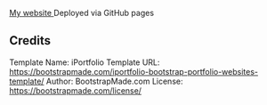 
[My website ](https://mmsaeed509.github.io/00xWolf/)
Deployed via GitHub pages


## Credits

Template Name: iPortfolio
Template URL: https://bootstrapmade.com/iportfolio-bootstrap-portfolio-websites-template/
Author: BootstrapMade.com
License: https://bootstrapmade.com/license/
